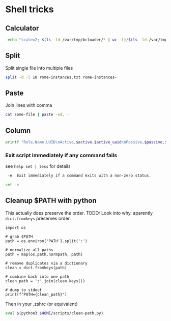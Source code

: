 # Shell tricks

## Calculator

```bash
 echo "scale=2; $(ls -ld /var/tmp/bcloader/* | wc -l)/$(ls -ld /var/tmp/bcdumper/* | grep store_ | wc -l)" | bc -l
```

## Split

Split single file into multiple files
```bash
split -d -l 10 rome-instances.txt rome-instances-
```

## Paste

Join lines with comma
```bash
cat some-file | paste -sd, -
```

## Column

```bash
printf "Role,Name,UUID\nActive,$active,$active_uuid\nPassive,$passive,$passive_uuid\nRead,$readonly,$readonly_uuid\n" | column -t -s ,
```

### Exit script immediately if any command fails


see `help set | less` for details

```txt
 -e  Exit immediately if a command exits with a non-zero status.
```

```bash
set -e
```

## Cleanup $PATH with python

This actually does preserve the order. TODO: Look into why. aparently `dict.fromkeys` preserves order.

```python3
import os

# grab $PATH
path = os.environ['PATH'].split(':')

# normalize all paths
path = map(os.path.normpath, path)

# remove duplicates via a dictionary
clean = dict.fromkeys(path)

# combine back into one path
clean_path = ':'.join(clean.keys())

# dump to stdout
print(f"PATH={clean_path}")
```

Then in your .zshrc (or equivalent)

```zsh
eval $(python3 $HOME/scripts/clean-path.py)
```
